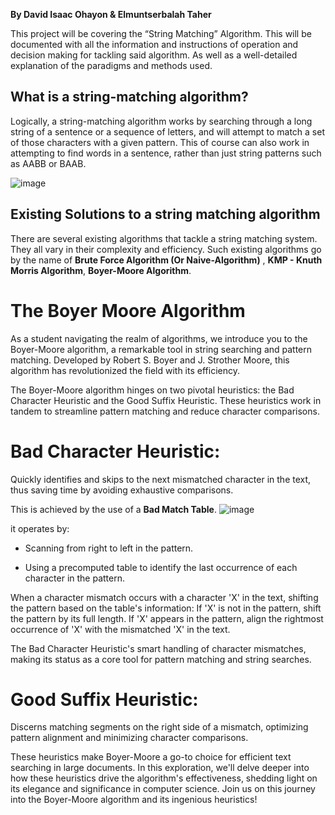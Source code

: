 **By David Isaac Ohayon & Elmuntserbalah Taher**

This project will be covering the “String Matching” Algorithm. This will be documented with all the information and instructions of operation and decision making for tackling said algorithm. As well as a well-detailed explanation of the paradigms and methods used.

## **What is a string-matching algorithm?**
Logically, a string-matching algorithm works by searching through a long string of a sentence or a sequence of letters, and will attempt to match a set of those characters with a given pattern. This of course can also work in attempting to find words in a sentence, rather than just string patterns such as AABB or BAAB.

![image](https://github.com/Montaser-Taher/-string-matching/assets/147913714/749d96ed-25c3-418f-9e08-f9c230aaa43b)

## **Existing Solutions to a string matching algorithm**
There are several existing algorithms that tackle a string matching system. They all vary in their complexity and efficiency. Such existing algorithms go by the name of **Brute Force Algorithm (Or Naive-Algorithm)** , **KMP - Knuth Morris Algorithm**, **Boyer-Moore Algorithm**.

# The Boyer Moore Algorithm

As a student navigating the realm of algorithms, we introduce you to the Boyer-Moore algorithm, a remarkable tool in string searching and pattern matching. Developed by Robert S. Boyer and J. Strother Moore, this algorithm has revolutionized the field with its efficiency.

The Boyer-Moore algorithm hinges on two pivotal heuristics: the Bad Character Heuristic and the Good Suffix Heuristic. These heuristics work in tandem to streamline pattern matching and reduce character comparisons.

# Bad Character Heuristic:
Quickly identifies and skips to the next mismatched character in the text, thus saving time by avoiding exhaustive comparisons.

This is achieved by the use of a **Bad Match Table**.
![image](https://github.com/CIS1221-2023-2024/A3-StringMatching/assets/147913714/2e867f9c-ff83-4619-9319-63611cb45dc6)


it operates by:

- Scanning from right to left in the pattern.

- Using a precomputed table to identify the last occurrence of each character in the pattern.

When a character mismatch occurs with a character 'X' in the text, shifting the pattern based on the table's information:
If 'X' is not in the pattern, shift the pattern by its full length.
If 'X' appears in the pattern, align the rightmost occurrence of 'X' with the mismatched 'X' in the text.

The Bad Character Heuristic's smart handling of character mismatches, making  its status as a core tool for pattern matching and string searches.

# Good Suffix Heuristic:
Discerns matching segments on the right side of a mismatch, optimizing pattern alignment and minimizing character comparisons.

These heuristics make Boyer-Moore a go-to choice for efficient text searching in large documents. In this exploration, we'll delve deeper into how these heuristics drive the algorithm's effectiveness, shedding light on its elegance and significance in computer science. Join us on this journey into the Boyer-Moore algorithm and its ingenious heuristics!
